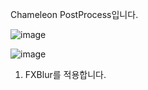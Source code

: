 Chameleon PostProcess입니다.

![image](https://github.com/kbmhansungb/kbmhansungb.github.io/assets/56149613/e2d83abe-072e-4dc7-9ed8-82965faad9e2)

![image](https://github.com/kbmhansungb/kbmhansungb.github.io/assets/56149613/fda7050e-832c-4917-8337-089fc8c9cfc7)

1. FXBlur를 적용합니다.
